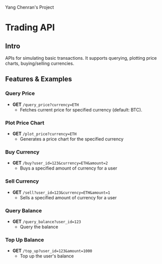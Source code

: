 Yang Chenran's Project

# Trading API

## Intro
APIs for simulating basic transactions. It supports querying, plotting price charts, buying/selling currencies.

## Features & Examples

### Query Price
- **GET** `/query_price?currency=ETH`
  - Fetches current price for specified currency (default: BTC).

### Plot Price Chart
- **GET** `/plot_price?currency=ETH`
  - Generates a price chart for the specified currency

### Buy Currency
- **GET** `/buy?user_id=123&currency=ETH&amount=2`
  - Buys a specified amount of currency for a user

### Sell Currency
- **GET** `/sell?user_id=123&currency=ETH&amount=1`
  - Sells a specified amount of currency for a user

### Query Balance
- **GET** `/query_balance?user_id=123`
  - Query the balance

### Top Up Balance
- **GET** `/top_up?user_id=123&amount=1000`
  - Top up the user's balance

